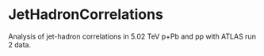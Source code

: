 # JetHadronCorrelations
Analysis of jet-hadron correlations in 5.02 TeV p+Pb and pp with ATLAS run 2 data.

